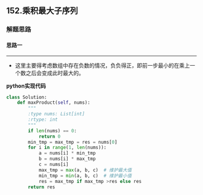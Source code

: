 ## 152.乘积最大子序列
### 解题思路
#### 思路一
****
- 这里主要得考虑数组中存在负数的情况，负负得正，即前一步最小的在乘上一个数之后会变成此时最大的。

**python实现代码**
```python
class Solution:
    def maxProduct(self, nums):
        """
        :type nums: List[int]
        :rtype: int
        """
        if len(nums) == 0:
            return 0
        min_tmp = max_tmp = res = nums[0]
        for i in range(1, len(nums)):
            a = nums[i] * min_tmp   
            b = nums[i] * max_tmp
            c = nums[i]
            max_tmp = max(a, b, c)	# 维护最大值
            min_tmp = min(a, b, c)  # 维护最小值
            res = max_tmp if max_tmp >res else res
        return res
    

```

